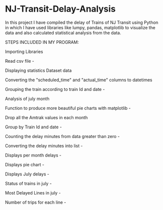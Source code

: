# NJ-Transit-Delay-Analysis
In this project I have compiled the delay of Trains of NJ Transit using Python in which I have used libraries like lumpy, pandas, matplotlib to visualize the data and also calculated statistical analysis from the data.

STEPS INCLUDED IN MY PROGRAM:

Importing Libraries
 
Read csv file -

Displaying statistics Dataset data

Converting the "scheduled_time" and "actual_time" columns to datetimes

Grouping the train according to train Id and date -

Analysis of july month

Function to produce more beautiful pie charts with matplotlib -
    
Drop all the Amtrak values in each month 
    
Group by Train Id and date -

Counting the  delay minutes from data greater than zero -

Converting the delay minutes into list -

Displays per month delays -

Displays pie chart -

Displays July delays -

Status of trains in july - 

Most Delayed Lines in july - 

Number of trips for each line - 

